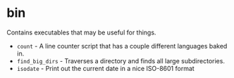 # bin

Contains executables that may be useful for things. 

- `count` - A line counter script that has a couple different languages baked in.
- `find_big_dirs` - Traverses a directory and finds all large subdirectories.
- `isodate` - Print out the current date in a nice ISO-8601 format

